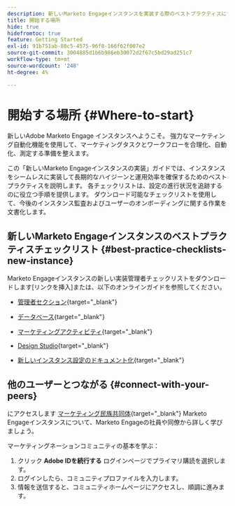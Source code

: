 ```yaml
---
description: 新しいMarketo Engageインスタンスを実装する際のベストプラクティスについて説明します。 実行されたを追跡すると、Marketo Engageを最大限に活用し、インスタンスを設定して、長期的な衛生状態と効率性を確保できます。 新しいインスタンスに移動する新しい管理者は、これらのガイドを使用して焦点を当て、整理しておきます。
title: 開始する場所
hide: true
hidefromtoc: true
feature: Getting Started
exl-id: 91b751ab-88c5-4575-96f8-166f62f007e2
source-git-commit: 3004885d1b6b986eb30072d2f67c5bd29ad251c7
workflow-type: tm+mt
source-wordcount: '248'
ht-degree: 4%

---
```


# 開始する場所 {#Where-to-start}

新しいAdobe Marketo Engage インスタンスへようこそ。 強力なマーケティング自動化機能を使用して、マーケティングタスクとワークフローを合理化、自動化、測定する準備を整えます。

この「新しいMarketo Engageインスタンスの実装」ガイドでは、インスタンスをシームレスに実装して長期的なハイジーンと運用効率を確保するためのベストプラクティスを説明します。 各チェックリストは、設定の進行状況を追跡するのに役立つ手順を提供します。 ダウンロード可能なチェックリストを使用して、今後のインスタンス監査およびユーザーのオンボーディングに関する作業を文書化します。

## 新しいMarketo Engageインスタンスのベストプラクティスチェックリスト {#best-practice-checklists-new-instance}

Marketo Engageインスタンスの新しい実装管理者チェックリストをダウンロードします[リンクを挿入]または、以下のオンラインガイドを参照してください。

* [管理者セクション](/help/marketo/getting-started-2/implementing-a-new-marketo-engage-instance/admin-section-checklist.md){target="_blank"}

* [データベース](/help/marketo/getting-started-2/implementing-a-new-marketo-engage-instance/database-checklist.md){target="_blank"}

* [マーケティングアクティビティ](/help/marketo/getting-started-2/implementing-a-new-marketo-engage-instance/marketing-activities-checklist.md){target="_blank"}

* [Design Studio](/help/marketo/getting-started-2/implementing-a-new-marketo-engage-instance/design-studio-checklist.md){target="_blank"}

* [新しいインスタンス設定のドキュメント化](/help/marketo/getting-started-2/implementing-a-new-marketo-engage-instance/document-your-setup.md){target="_blank"}

## 他のユーザーとつながる {#connect-with-your-peers}

にアクセスします [マーケティング民族共同体](https://nation.marketo.com/){target="_blank"} Marketo Engageインスタンスについて、Marketo Engageの社員や同僚から詳しく学びましょう。

マーケティングネーションコミュニティの基本を学ぶ：

1. クリック **Adobe IDを続行する** ログインページでプライマリ購読を選択します。
1. ログインしたら、コミュニティプロファイルを入力します。
1. 情報を送信すると、コミュニティホームページにアクセスし、順調に進みます。
